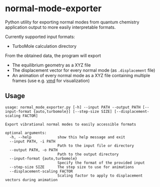 # normal-mode-exporter

Python utility for exporting normal modes from quantum chemistry application output to more easily interpretable formats.

Currently supported input formats:
- TurboMole calculation directory

From the obtained data, the program will export
- The equilibrium geometry as a XYZ file
- The displacement vector for every normal mode (as `.displacement` file)
- An animation of every normal mode as a XYZ file containing multiple frames (use e.g. [vmd](https://www.ks.uiuc.edu/Research/vmd/) for visualization)

## Usage

```
usage: normal_mode_exporter.py [-h] --input PATH --output PATH [--input-format {auto,turbomole}] [--step-size SIZE] [--displacement-scaling FACTOR]

Export vibrational normal modes to easily accessible formats

optional arguments:
  -h, --help            show this help message and exit
  --input PATH, -i PATH
                        Path to the input file or directory
  --output PATH, -o PATH
                        Path to the output directory
  --input-format {auto,turbomole}
                        Specify the format of the provided input
  --step-size SIZE      The step size to use for animations
  --displacement-scaling FACTOR
                        Scaling factor to apply to displacement vectors during animation
```

